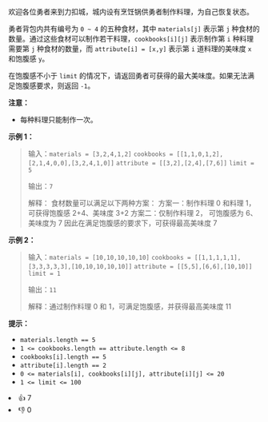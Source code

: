 欢迎各位勇者来到力扣城，城内设有烹饪锅供勇者制作料理，为自己恢复状态。

勇者背包内共有编号为 `0 ~ 4` 的五种食材，其中 `materials[j]` 表示第 `j` 种食材的数量。通过这些食材可以制作若干料理，`cookbooks[i][j]` 表示制作第 `i` 种料理需要第 `j` 种食材的数量，而 `attribute[i] = [x,y]` 表示第 `i` 道料理的美味度 `x` 和饱腹感 `y`。

在饱腹感不小于 `limit` 的情况下，请返回勇者可获得的最大美味度。如果无法满足饱腹感要求，则返回 `-1`。

**注意：**
- 每种料理只能制作一次。


**示例 1：**
>输入：`materials = [3,2,4,1,2]`
>`cookbooks = [[1,1,0,1,2],[2,1,4,0,0],[3,2,4,1,0]]`
>`attribute = [[3,2],[2,4],[7,6]]`
>`limit = 5`
>
>输出：`7`
>
>解释：
>食材数量可以满足以下两种方案：
>方案一：制作料理 0 和料理 1，可获得饱腹感 2+4、美味度 3+2
>方案二：仅制作料理 2， 可饱腹感为 6、美味度为 7
>因此在满足饱腹感的要求下，可获得最高美味度 7

**示例 2：**
>输入：`materials = [10,10,10,10,10]`
>`cookbooks = [[1,1,1,1,1],[3,3,3,3,3],[10,10,10,10,10]]`
>`attribute = [[5,5],[6,6],[10,10]]`
>`limit = 1`
>
>输出：`11`
>
>解释：通过制作料理 0 和 1，可满足饱腹感，并获得最高美味度 11

**提示：**
+ `materials.length == 5`
+ `1 <= cookbooks.length == attribute.length <= 8`
+ `cookbooks[i].length == 5`
+ `attribute[i].length == 2`
+ `0 <= materials[i], cookbooks[i][j], attribute[i][j] <= 20`
+ `1 <= limit <= 100`
<div><li>👍 7</li><li>👎 0</li></div>